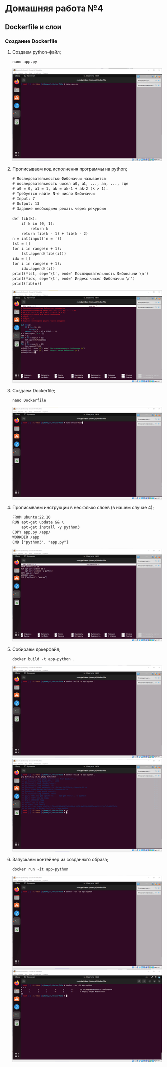 # Домашняя работа №4
## Dockerfile и слои
### Создание Dockerfile

1. Создаем python-файл;
    ```
    nano app.py
    ```
    ![nano app.py](pic/image.png)

2. Прописываем код исполнения программы на python;
    ```
    # Последовательностью Фибоначчи называется
    # последовательность чисел a0, a1, ..., an, ..., где
    # a0 = 0, a1 = 1, ak = ak-1 + ak-2 (k > 1).
    # Требуется найти N-е число Фибоначчи
    # Input: 7
    # Output: 13
    # Задание необходимо решать через рекурсию

    def fib(k):
        if k in (0, 1):
            return k
        return fib(k - 1) + fib(k - 2)
    n = int(input('n = '))
    lst = []
    for i in range(n + 1):
        lst.append(fib((i)))
    idx = []
    for i in range(n + 1):
        idx.append((i))
    print(*lst, sep='\t', end=' Последовательность Фибоначчи \n')
    print(*idx, sep='\t', end=' Индекс чисел Фибоначчи \n')
    print(fib(n))
    ```
    ![Alt text](pic/image-1.png)

3. Создаем Dockerfile;
    ```
    nano Dockerfile
    ```
    ![nano Dockerfile](pic/image-2.png)

4. Прописываем инструкции в несколько слоев (в нашем случае 4);
    ```
    FROM ubuntu:22.10
    RUN apt-get update && \
        apt-get install -y python3
    COPY app.py /app/
    WORKDIR /app
    CMD ["python3", "app.py"]
    ```
    ![Alt text](pic/image-3.png)

5. Собираем докерфайл;
    ```
    docker build -t app-python .
    ```
    ![docker build -t app-python .](pic/image-4.png)
    ![Alt text](pic/image-5.png)

6. Запускаем контейнер из созданного образа;
    ```
    docker run -it app-python
    ```
    ![docker run -it app-python](pic/image-6.png)
    ![Alt text](pic/image-7.png)